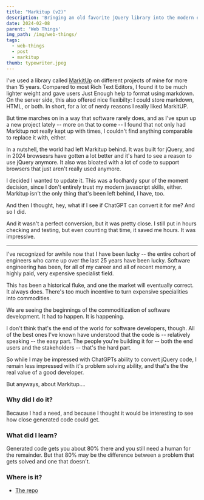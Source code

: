 ```yaml
---
title: "Markitup (v2)"
description: 'Bringing an old favorite jQuery library into the modern era. And some musings on ChatGPT.'
date: 2024-02-08
parent: 'Web Things'
img_path: /img/web-things/
tags:
  - web-things
  - post
  - markitup
thumb: typewriter.jpeg
---
```


I've used a library called [MarkitUp](https://markitup.jaysalvat.com/home/) on different projects of mine for more than 15 years. Compared to most Rich Text Editors, I found it to be much lighter weight and gave users Just Enough help to format using markdown. On the server side, this also offered nice flexibilty: I could store markdown, HTML, or both. In short, for a lot of nerdy reasons I really liked MarkitUP.

But time marches on in a way that software rarely does, and as I've spun up a new project lately -- more on that to come -- I found that not only had Markitup not really kept up with times, I couldn't find anything comparable to replace it with, either.

In a nutshell, the world had left Markitup behind. It was built for jQuery, and in 2024 browsesrs have gotten a lot better and it's hard to see a reason to use jQuery anymore. It also was bloated with a lot of code to support browsers that just aren't really used anymore.

I decided I wanted to update it. This was a foolhardy spur of the moment decision, since I  don't entirely trust my modern javascript skills, either. Markitup isn't the only thing that's been left behind, I have, too. 

And then I thought, hey, what if I see if ChatGPT can convert it for me? And so I did. 

And it wasn't a perfect conversion, but it was pretty close. I still put in hours checking and testing, but even counting that time, it saved me hours. It was impressive.

------------------------------------

I've recognized for awhile now that I have been lucky -- the entire cohort of engineers who came up over the last 25 years have been lucky. Software engineering has been, for all of my career and all of recent memory, a highly paid, very expensive specialist field. 

This has been a historical fluke, and one the market will eventually correct. It always does. There's too much incentive to turn expensive specialities into commodities.

We are seeing the beginnings of the commoditization of software development. It had to happen. It is happening.

I don't think that's the end of the world for software developers, though. All of the best ones I've known have understood that the code is -- relatively speaking -- the easy part. The people you're building it for -- both the end users and the stakeholders  -- that's the hard part.

So while I may be impressed with ChatGPTs ability to convert jQuery code, I remain less impressed with it's problem solving ability, and that's the the real value of a good developer.

But anyways, about Markitup....


### Why did I do it?

Because I had a need, and because I thought it would be interesting to see how close generated code could get.

### What did I learn?

Generated code gets you about 80% there and you still need a human for the remainder. But that 80% may be the difference between a problem that gets solved and one that doesn't.


### Where is it?
- [The repo](https://github.com/tBaxter/markitup2)
